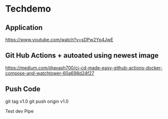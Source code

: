 # Techdemo

## Application
 https://www.youtube.com/watch?v=sDPw2Yp4JwE

## Git Hub Actions + autoated using newest image
https://medium.com/@avash700/ci-cd-made-easy-github-actions-docker-compose-and-watchtower-60a698d24f27

## Push Code

git tag v1.0
git push origin v1.0

Test dev Pipe